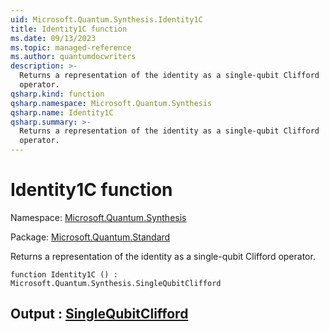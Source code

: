 ```yaml
---
uid: Microsoft.Quantum.Synthesis.Identity1C
title: Identity1C function
ms.date: 09/13/2023
ms.topic: managed-reference
ms.author: quantumdocwriters
description: >-
  Returns a representation of the identity as a single-qubit Clifford
  operator.
qsharp.kind: function
qsharp.namespace: Microsoft.Quantum.Synthesis
qsharp.name: Identity1C
qsharp.summary: >-
  Returns a representation of the identity as a single-qubit Clifford
  operator.
---
```


# Identity1C function

Namespace: [Microsoft.Quantum.Synthesis](xref:Microsoft.Quantum.Synthesis)

Package: [Microsoft.Quantum.Standard](https://nuget.org/packages/Microsoft.Quantum.Standard)


Returns a representation of the identity as a single-qubit Cliffordoperator.

```qsharp
function Identity1C () : Microsoft.Quantum.Synthesis.SingleQubitClifford
```


## Output : [SingleQubitClifford](xref:Microsoft.Quantum.Synthesis.SingleQubitClifford)

